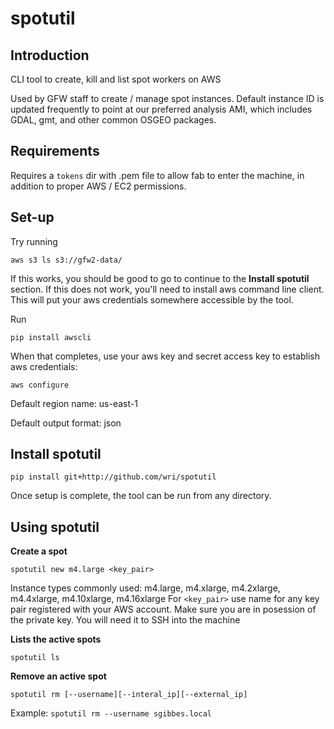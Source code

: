 # spotutil

## Introduction
CLI tool to create, kill and list spot workers on AWS

Used by GFW staff to create / manage spot instances. Default instance ID is updated frequently to point at our preferred analysis AMI, which includes GDAL, gmt, and other common OSGEO packages.

## Requirements
Requires a `tokens` dir with .pem file to allow fab to enter the machine, in addition to proper AWS / EC2 permissions.


## Set-up
Try running

`aws s3 ls s3://gfw2-data/`

If this works, you should be good to go to continue to the **Install spotutil** section. If this does not work, you'll need to install aws command line client. This will put your aws credentials somewhere accessible by the tool.

Run

`pip install awscli`

When that completes, use your aws key and secret access key to establish aws credentials:

`aws configure`

Default region name: us-east-1

Default output format: json

## Install spotutil

`pip install git+http://github.com/wri/spotutil`

Once setup is complete, the tool can be run from any directory.

## Using spotutil

**Create a spot** 

`spotutil new m4.large <key_pair>`

Instance types commonly used: m4.large, m4.xlarge, m4.2xlarge, m4.4xlarge, m4.10xlarge, m4.16xlarge
For `<key_pair>` use name for any key pair registered with your AWS account. Make sure you are in posession of the private key. You will need it to SSH into the machine

**Lists the active spots** 

`spotutil ls`

**Remove an active spot**

`spotutil rm [--username][--interal_ip][--external_ip]`

Example: `spotutil rm --username sgibbes.local`


